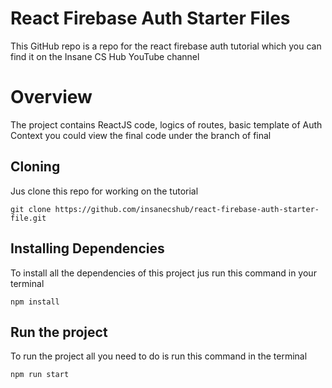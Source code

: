 # React Firebase Auth Starter Files

This GitHub repo is a repo for the react firebase auth tutorial which you can find it on the Insane CS Hub YouTube channel

# Overview

The project contains ReactJS code, logics of routes, basic template of Auth Context you could view the final code under the branch of final

## Cloning

Jus clone this repo for working on the tutorial

```
git clone https://github.com/insanecshub/react-firebase-auth-starter-file.git
```

## Installing Dependencies 

To install all the dependencies of this project jus run this command in your terminal
```
npm install
```



## Run the project

To run the project all you need to do is run this command in the terminal

```
npm run start
```

